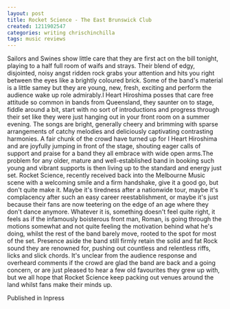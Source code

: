 ```yaml
---
layout: post
title: Rocket Science - The East Brunswick Club
created: 1211902547
categories: writing chrischinchilla
tags: music reviews
---
```


Sailors and Swines show little care that they are first act on the bill tonight, playing to a half full room of waifs and strays. Their blend of edgy, disjointed, noisy angst ridden rock grabs your attention and hits you right between the eyes like a brightly coloured brick. Some of the band's material is a little samey but they are young, new, fresh, exciting and perform the audience wake up role admirably.I Heart Hiroshima posses that care free attitude so common in bands from Queensland, they saunter on to stage, fiddle around a bit, start with no sort of introductions and progress through their set like they were just hanging out in your front room on a summer evening. The songs are bright, generally cheery and brimming with sparse arrangements of catchy melodies and deliciously captivating contrasting harmonies. A fair chunk of the crowd have turned up for I Heart Hiroshima and are joyfully jumping in front of the stage, shouting eager calls of support and praise for a band they all embrace with wide open arms.The problem for any older, mature and well-established band in booking such young and vibrant supports is then living up to the standard and energy just set. Rocket Science, recently received back into the Melbourne Music scene with a welcoming smile and a firm handshake, give it a good go, but don't quite make it. Maybe it's tiredness after a nationwide tour, maybe it's complacency after such an easy career reestablishment, or maybe it's just because their fans are now teetering on the edge of an age where they don't dance anymore. Whatever it is, something doesn't feel quite right, it feels as if the infamously boisterous front man, Roman, is going through the motions somewhat and not quite feeling the motivation behind what he's doing, whilst the rest of the band barely move, rooted to the spot for most of the set. Presence aside the band still firmly retain the solid and fat Rock sound they are renowned for, pushing out countless and relentless riffs, licks and slick chords. It's unclear from the audience response and overheard comments if the crowd are glad the band are back and a going concern, or are just pleased to hear a few old favourites they grew up with, but we all hope that Rocket Science keep packing out venues around the land whilst fans make their minds up.

Published in Inpress
